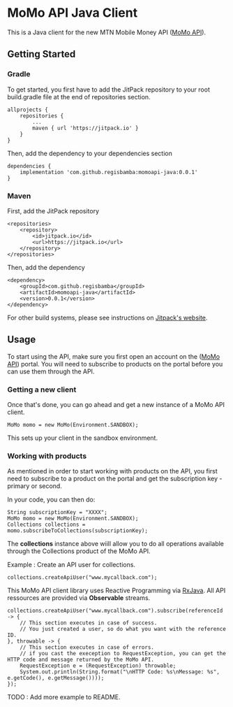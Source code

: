 # MoMo API Java Client

This is a Java client for the new MTN Mobile Money API ([MoMo API](https://momodeveloper.mtn.com)).

## Getting Started

### Gradle
To get started, you first have to add the JitPack repository to your root build.gradle file at the end of repositories section.
```
allprojects {
    repositories {
        ...
        maven { url 'https://jitpack.io' }
    }
}
```

Then, add the dependency to your dependencies section
```
dependencies {
    implementation 'com.github.regisbamba:momoapi-java:0.0.1'
}
```

### Maven
First, add the JitPack repository
```
<repositories>
    <repository>
        <id>jitpack.io</id>
        <url>https://jitpack.io</url>
    </repository>
</repositories>
```

Then, add the dependency 
```
<dependency>
    <groupId>com.github.regisbamba</groupId>
    <artifactId>momoapi-java</artifactId>
    <version>0.0.1</version>
</dependency>
```

For other build systems, please see instructions on [Jitpack's website](https://jitpack.io/#regisbamba/momoapi-java/0.0.1).

## Usage
To start using the API, make sure you first open an account on the  ([MoMo API](https://momodeveloper.mtn.com)) portal. You will need to subscribe to products on the portal before you can use them through the API.

### Getting a new client
Once that's done, you can go ahead and get a new instance of a MoMo API client.

```
MoMo momo = new MoMo(Environment.SANDBOX);
```
This sets up your client in the sandbox environment.

### Working with products
As mentioned in order to start working with products on the API, you first need to subscribe to a product on the portal and get the subscription key - primary or second.

In your code, you can then do:
```
String subscriptionKey = "XXXX";
MoMo momo = new MoMo(Environment.SANDBOX);
Collections collections = momo.subscribeToCollections(subscriptionKey);
```

The **collections** instance above wiill allow you to do all operations available through the Collections product of the MoMo API.

Example : Create an API user for collections.
```
collections.createApiUser("www.mycallback.com");
```
This MoMo API client library uses Reactive Programming via [RxJava](https://github.com/ReactiveX/RxJava). All API ressources are provided via **Observable** streams.

```
collections.createApiUser("www.mycallback.com").subscribe(referenceId -> {
    // This section executes in case of success.
    // You just created a user, so do what you want with the reference ID.
}, throwable -> {
    // This section executes in case of errors.
    // if you cast the exeception to RequestException, you can get the HTTP code and message returned by the MoMo API.
    RequestException e = (RequestException) throwable;
    System.out.println(String.format("\nHTTP Code: %s\nMessage: %s", e.getCode(), e.getMessage())));
});
```

TODO : Add more example to README.

